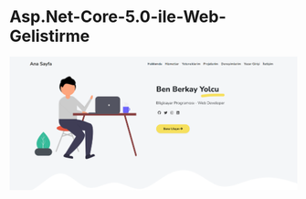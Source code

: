 # Asp.Net-Core-5.0-ile-Web-Gelistirme


<img src="https://github.com/Berkayyolcu/Asp.Net-Core-5.0-ile-Web-Gelistirme/blob/main/screenshot/Ben Berkay Yolcu.PNG" width="auto">
<br>
